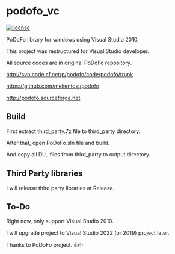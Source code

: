 # podofo_vc

[![license](https://img.shields.io/badge/license-AGPL%20V3-blue)](https://github.com/JinZhuXing/podofo_vc/blob/main/LICENSE)

PoDoFo library for windows using Visual Studio 2010.

This project was restructured for Visual Studio developer.

All source codes are in original PoDoFo repository.

http://svn.code.sf.net/p/podofo/code/podofo/trunk

https://github.com/mekentosj/podofo

http://podofo.sourceforge.net


## Build

First extract third_party.7z file to third_party directory.

After that, open PoDoFo.sln file and build.

And copy all DLL files from third_party to output directory.


## Third Party libraries

I will release third party libraries at Release.


## To-Do

Right now, only support Visual Studio 2010.

I will upgrade project to Visual Studio 2022 (or 2019) project later.

Thanks to PoDoFo project. 👍✨
